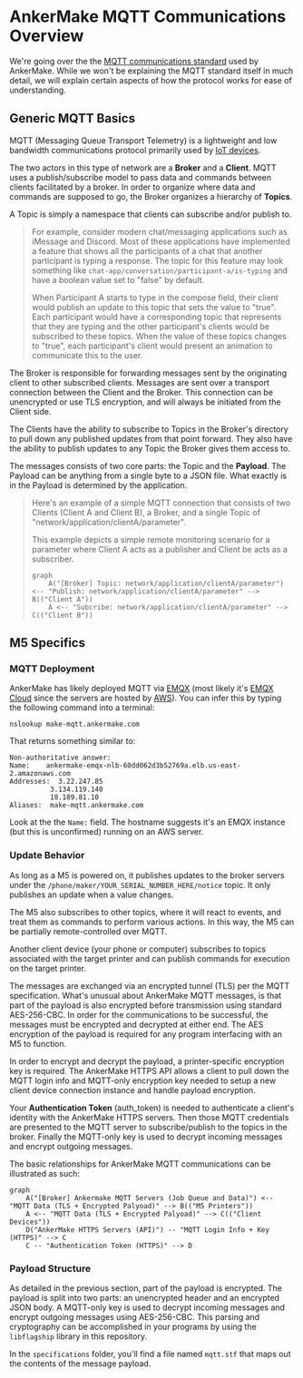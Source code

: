 # AnkerMake MQTT Communications Overview

We're going over the the [MQTT communications standard](https://mqtt.org/) used by AnkerMake. While we won't be explaining the MQTT standard itself in much detail, we will explain certain aspects of how the protocol works for ease of understanding.

## Generic MQTT Basics

MQTT (Messaging Queue Transport Telemetry) is a lightweight and low bandwidth communications protocol primarily used by [IoT devices](https://en.wikipedia.org/wiki/Internet_of_things).

The two actors in this type of network are a **Broker** and a **Client**.  MQTT uses a publish/subscribe model to pass data and commands between clients facilitated by a broker. In order to organize where data and commands are supposed to go, the Broker organizes a hierarchy of **Topics**. 

A Topic is simply a namespace that clients can subscribe and/or publish to. 

> For example, consider modern chat/messaging applications such as iMessage and Discord. Most of these applications have implemented a feature that shows all the participants of a chat that another participant is typing a response. The topic for this feature may look something like `chat-app/conversation/participant-a/is-typing` and have a boolean value set to "false" by default. 
>
> When Participant A starts to type in the compose field, their client would publish an update to this topic that sets the value to "true". Each participant would have a corresponding topic that represents that they are typing and the other participant's clients would be subscribed to these topics. When the value of these topics changes to "true", each participant's client would present an animation to communicate this to the user.

The Broker is responsible for forwarding messages sent by the originating client to other subscribed clients. Messages are sent over a transport connection between the Client and the Broker. This connection can be unencrypted or use TLS encryption, and will always be initiated from the Client side.

The Clients have the ability to subscribe to Topics in the Broker's directory to pull down any published updates from that point forward. They also have the ability to publish updates to any Topic the Broker gives them access to. 

The messages consists of two core parts: the Topic and the **Payload**. The Payload can be anything from a single byte to a JSON file. What exactly is in the Payload is determined by the application.

> Here's an example of a simple MQTT connection that consists of two Clients (Client A and Client B), a Broker, and a single Topic of "network/application/clientA/parameter". 
>
> This example depicts a simple remote monitoring scenario for a parameter where Client A acts as a publisher and Client be acts as a subscriber.
>
> ```mermaid
> graph
>     A("[Broker] Topic: network/application/clientA/parameter") <-- "Publish: network/application/clientA/parameter" --> B(("Client A"))
>     A <-- "Subcribe: network/application/clientA/parameter" --> C(("Client B"))
> 
> ```
>



## M5 Specifics

### MQTT Deployment

AnkerMake has likely deployed MQTT via [EMQX](https://www.emqx.com/en) (most likely it's [EMQX Cloud](https://www.emqx.com/en/cloud) since the servers are hosted by [AWS](https://aws.amazon.com/)). You can infer this by typing the following command into a terminal:

```
nslookup make-mqtt.ankermake.com
```

That returns something similar to:

```
Non-authoritative answer:
Name:    ankermake-emqx-nlb-60dd062d3b52769a.elb.us-east-2.amazonaws.com
Addresses:  3.22.247.85
          3.134.119.140
          18.189.81.10
Aliases:  make-mqtt.ankermake.com
```

Look at the the `Name:` field. The hostname suggests it's an EMQX instance (but this is unconfirmed) running on an AWS server.

### Update Behavior

As long as a M5 is powered on, it publishes updates to the broker servers under the `/phone/maker/YOUR_SERIAL_NUMBER_HERE/notice` topic. It only publishes an update when a value changes.

The M5 also subscribes to other topics, where it will react to events, and treat them as commands to perform various actions. In this way, the M5 can be partially remote-controlled over MQTT.

Another client device (your phone or computer) subscribes to topics associated with the target printer and can publish commands for execution on the target printer.

The messages are exchanged via an encrypted tunnel (TLS) per the MQTT specification. What's unusual about AnkerMake MQTT messages, is that part of the payload is also encrypted before transmission using standard AES-256-CBC. In order for the communications to be successful, the messages must be encrypted and decrypted at either end. The AES encryption of the payload is required for any program interfacing with an M5 to function.

In order to encrypt and decrypt the payload, a printer-specific encryption key is required. The AnkerMake HTTPS API allows a client to pull down the MQTT login info and MQTT-only encryption key needed to setup a new client device connection instance and handle payload encryption. 

Your **Authentication Token** (auth_token) is needed to authenticate a client's identity with the AnkerMake HTTPS servers. Then those MQTT credentials are presented to the MQTT server to subscribe/publish to the topics in the broker. Finally the MQTT-only key is used to decrypt incoming messages and encrypt outgoing messages.

The basic relationships for AnkerMake MQTT communications can be illustrated as such:

```mermaid
graph
    A("[Broker] Ankermake MQTT Servers (Job Queue and Data)") <-- "MQTT Data (TLS + Encrypted Palyoad)" --> B(("M5 Printers"))
    A <-- "MQTT Data (TLS + Encrypted Palyoad)" --> C(("Client Devices"))
    D("AnkerMake HTTPS Servers (API)") -- "MQTT Login Info + Key (HTTPS)" --> C
    C -- "Authentication Token (HTTPS)" --> D
```

### Payload Structure

As detailed in the previous section, part of the payload is encrypted. The payload is split into two parts: an unencrypted header and an encrypted JSON body. A MQTT-only key is used to decrypt incoming messages and encrypt outgoing messages using AES-256-CBC. This parsing and cryptography can be accomplished in your programs by using the `libflagship` library in this repository.

In the `specifications` folder, you'll find a file named `mqtt.stf` that maps out the contents of the message payload.